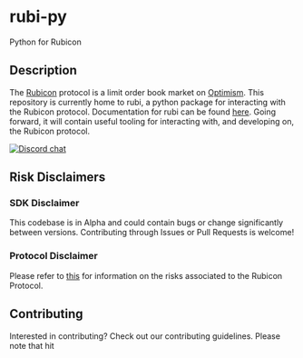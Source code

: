 # rubi-py
Python for Rubicon

## Description 
The [Rubicon](https://rubicon.finance) protocol is a limit order book market on [Optimism](https://www.optimism.io/). 
This repository is currently home to rubi, a python package for interacting with the Rubicon protocol. Documentation for
rubi can be found [here](https://rubi.readthedocs.io/en/latest/#). Going forward, it will contain useful tooling for interacting with, and developing on, the Rubicon protocol. 

[![Discord chat][discord-badge]][discord-url]

[discord-badge]: https://img.shields.io/discord/752590582274326680.svg?logo=discord&style=flat-square
[discord-url]: https://discord.com/invite/E7pS24J

## Risk Disclaimers

### SDK Disclaimer

This codebase is in Alpha and could contain bugs or change significantly between versions. Contributing through Issues 
or Pull Requests is welcome!

### Protocol Disclaimer

Please refer to [this](https://docs.rubicon.finance/protocol/risks) for information on the risks associated to the 
Rubicon Protocol.

## Contributing 

Interested in contributing? Check out our contributing guidelines. Please note that hit